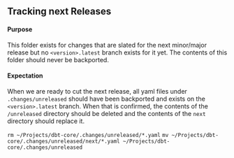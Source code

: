 ## Tracking next Releases

#### Purpose
This folder exists for changes that are slated for the next minor/major release but no `<version>.latest` branch exists for it yet.  The contents of this folder should never be backported.

#### Expectation
When we are ready to cut the next release, all yaml files under `.changes/unreleased` should have been backported and exists on the `<version>.latest` branch.  When that is confirmed, the contents of the `/unreleased` directory should be deleted and the contents of the `next` directory should replace it.

```rm ~/Projects/dbt-core/.changes/unreleased/*.yaml```
```mv ~/Projects/dbt-core/.changes/unreleased/next/*.yaml ~/Projects/dbt-core/.changes/unreleased```
